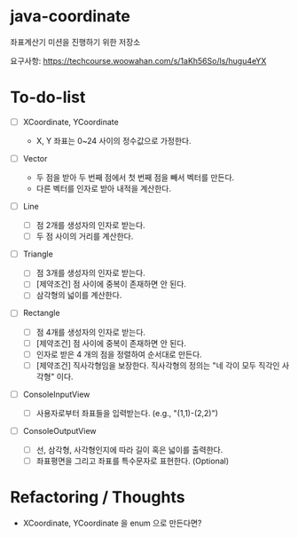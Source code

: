 # java-coordinate
좌표계산기 미션을 진행하기 위한 저장소

요구사항: https://techcourse.woowahan.com/s/1aKh56So/ls/hugu4eYX

# To-do-list
- [ ] XCoordinate, YCoordinate
    - X, Y 좌표는 0~24 사이의 정수값으로 가정한다.
    
- [ ] Vector
    - 두 점을 받아 두 번째 점에서 첫 번째 점을 빼서 벡터를 만든다.
    - 다른 벡터를 인자로 받아 내적을 계산한다.
    
- [ ] Line
    - [ ] 점 2개를 생성자의 인자로 받는다.
    - [ ] 두 점 사이의 거리를 계산한다.

- [ ] Triangle
    - [ ] 점 3개를 생성자의 인자로 받는다.
    - [ ] [제약조건] 점 사이에 중복이 존재하면 안 된다.
    - [ ] 삼각형의 넓이를 계산한다.
    
- [ ] Rectangle
    - [ ] 점 4개를 생성자의 인자로 받는다.
    - [ ] [제약조건] 점 사이에 중복이 존재하면 안 된다.
    - [ ] 인자로 받은 4 개의 점을 정렬하여 순서대로 만든다.
    - [ ] [제약조건] 직사각형임을 보장한다. 직사각형의 정의는 "네 각이 모두 직각인 사각형" 이다.

- [ ] ConsoleInputView
    - [ ] 사용자로부터 좌표들을 입력받는다. (e.g., "(1,1)-(2,2)")

- [ ] ConsoleOutputView
    - [ ] 선, 삼각형, 사각형인지에 따라 길이 혹은 넓이를 출력한다.
    - [ ] 좌표평면을 그리고 좌표를 특수문자로 표현한다. (Optional)
    
# Refactoring / Thoughts
- XCoordinate, YCoordinate 을 enum 으로 만든다면?